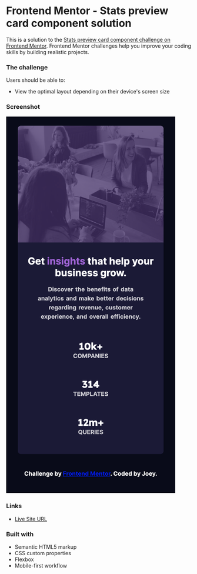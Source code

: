 # Frontend Mentor - Stats preview card component solution

This is a solution to the [Stats preview card component challenge on Frontend Mentor](https://www.frontendmentor.io/challenges/stats-preview-card-component-8JqbgoU62). Frontend Mentor challenges help you improve your coding skills by building realistic projects. 


### The challenge

Users should be able to:

- View the optimal layout depending on their device's screen size

### Screenshot

![](/images/Screenshot%202022-08-15%20at%2023.43.32.png)



### Links

- [Live Site URL](https://your-live-site-url.com)


### Built with

- Semantic HTML5 markup
- CSS custom properties
- Flexbox
- Mobile-first workflow

